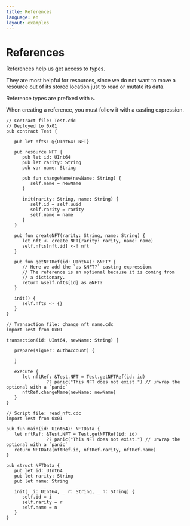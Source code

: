 ```yaml
---
title: References
language: en
layout: examples
---
```


# References

References help us get access to types.

They are most helpful for resources, since we do not want to move a resource out of its stored location just to read or mutate its data.

Reference types are prefixed with `&`.

When creating a reference, you must follow it with a casting expression.

```cadence
// Contract file: Test.cdc
// Deployed to 0x01
pub contract Test {

   pub let nfts: @{UInt64: NFT}

   pub resource NFT {
      pub let id: UInt64
      pub let rarity: String
      pub var name: String

      pub fun changeName(newName: String) {
         self.name = newName
      }
      
      init(rarity: String, name: String) {
         self.id = self.uuid
         self.rarity = rarity
         self.name = name
      }
   }

   pub fun createNFT(rarity: String, name: String) {
      let nft <- create NFT(rarity: rarity, name: name)
      self.nfts[nft.id] <-! nft
   }

   pub fun getNFTRef(id: UInt64): &NFT? {
      // Here we add the `as &NFT?` casting expression.
      // The reference is an optional because it is coming from
      // a dictionary.
      return &self.nfts[id] as &NFT?
   }

   init() {
      self.nfts <- {}
   }
}
```

```cadence
// Transaction file: change_nft_name.cdc
import Test from 0x01

transaction(id: UInt64, newName: String) {

   prepare(signer: AuthAccount) {

   }

   execute {
      let nftRef: &Test.NFT = Test.getNFTRef(id: id) 
               ?? panic("This NFT does not exist.") // unwrap the optional with a `panic`
      nftRef.changeName(newName: newName)
   }
}
```

```cadence
// Script file: read_nft.cdc
import Test from 0x01

pub fun main(id: UInt64): NFTData {
   let nftRef: &Test.NFT = Test.getNFTRef(id: id) 
               ?? panic("This NFT does not exist.") // unwrap the optional with a `panic`
   return NFTData(nftRef.id, nftRef.rarity, nftRef.name)
}

pub struct NFTData {
   pub let id: UInt64
   pub let rarity: String
   pub let name: String

   init(_ i: UInt64, _ r: String, _ n: String) {
      self.id = i
      self.rarity = r
      self.name = n
   }
}
```